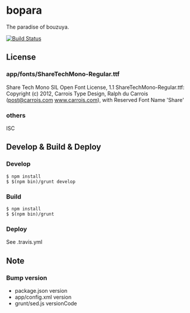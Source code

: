 bopara
==============================================================================

The paradise of bouzuya.

[![Build Status](https://travis-ci.org/bouzuya/bopara.png)](https://travis-ci.org/bouzuya/bopara)

License
------------------------------------------------------------------------------

### app/fonts/ShareTechMono-Regular.ttf

Share Tech Mono SIL Open Font License, 1.1
ShareTechMono-Regular.ttf: Copyright (c) 2012, Carrois Type Design, Ralph du Carrois (post@carrois.com www.carrois.com), with Reserved Font Name 'Share'

### others

ISC


Develop & Build & Deploy
------------------------------------------------------------------------------

### Develop

    $ npm install
    $ $(npm bin)/grunt develop

### Build

    $ npm install
    $ $(npm bin)/grunt

### Deploy

See .travis.yml

Note
------------------------------------------------------------------------------

### Bump version

- package.json version
- app/config.xml version
- grunt/sed.js versionCode

